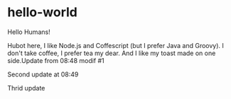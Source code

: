 # hello-world

Hello Humans!

Hubot here, I like Node.js and Coffescript (but I prefer Java and Groovy).
I don't take coffee, I prefer tea my dear.
And I like my toast made on one side.Update from 08:48 modif #1


Second update at 08:49


Thrid update 
